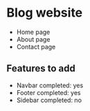 # Blog website
- Home page
- About page
- Contact page

## Features to add
- Navbar completed: yes
- Footer completed: yes
- Sidebar completed: no
